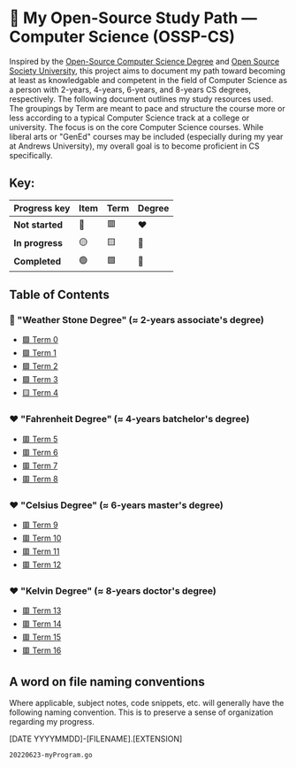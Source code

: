 # 🚀 My Open-Source Study Path — Computer Science (OSSP-CS)

Inspired by the [Open-Source Computer Science Degree](https://github.com/mvillaloboz/open-source-cs-degree) and [Open Source Society University](https://github.com/ossu/computer-science), this project aims to document my path toward becoming at least as knowledgable and competent in the field of Computer Science as a person with 2-years, 4-years, 6-years, and 8-years CS degrees, respectively. The following document outlines my study resources used. The groupings by Term are meant to pace and structure the course more or less according to a typical Computer Science track at a college or university. The focus is on the core Computer Science courses. While liberal arts or "GenEd" courses may be included (especially during my year at Andrews University), my overall goal is to become proficient in CS specifically.


## Key:

| Progress key   | Item    | Term      | Degree   |
|----------------|---------|-----------|-----------|
| **Not started**| 🔴      | 🟥        |    ❤️      |
| **In progress**| 🟡      | 🟨        |    💛      |
| **Completed**  | 🟢      | 🟩        |    💚      |


## Table of Contents
### 💛 "Weather Stone Degree" (≈ 2-years associate's degree)
* [🟩 Term 0](/Term-00)
* [🟩 Term 1](/Term-01)
* [🟩 Term 2](/Term-02)
* [🟩 Term 3](/Term-03)
* [🟨 Term 4](/Term-04)
### ❤️ "Fahrenheit Degree" (≈ 4-years batchelor's degree)
* [🟥 Term 5](/Term-05)
* [🟥 Term 6](/Term-06)
* [🟥 Term 7](/Term-07)
* [🟥 Term 8](/Term-08)
### ❤️ "Celsius Degree" (≈ 6-years master's degree)
* [🟥 Term 9](/Term-09)
* [🟥 Term 10](/Term-10)
* [🟥 Term 11](/Term-11)
* [🟥 Term 12](/Term-12)
### ❤️ "Kelvin Degree" (≈ 8-years doctor's degree)
* [🟥 Term 13](/Term-13)
* [🟥 Term 14](/Term-14)
* [🟥 Term 15](/Term-15)
* [🟥 Term 16](/Term-16)

[comment]: # ( Temperature names chosen from https://cryo.gsfc.nasa.gov/introduction/temp_scales.html)

## A word on file naming conventions
Where applicable, subject notes, code snippets, etc. will generally have the following naming convention. This is to preserve a sense of organization regarding my progress.  

[DATE YYYYMMDD]-[FILENAME].[EXTENSION]

`20220623-myProgram.go`
